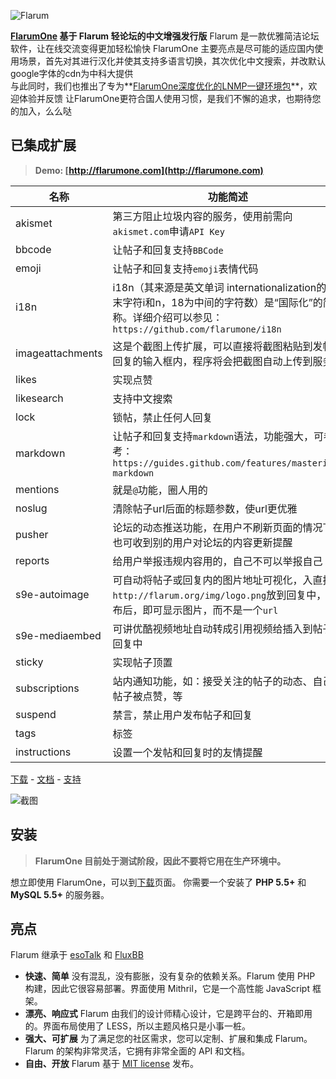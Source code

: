 ![Flarum](http://flarum.org/img/logo.png)

**[FlarumOne](http://flarumone.com) 基于 Flarum 轻论坛的中文增强发行版**
Flarum 是一款优雅简洁论坛软件，让在线交流变得更加轻松愉快
FlarumOne 主要亮点是尽可能的适应国内使用场景，首先对其进行汉化并使其支持多语言切换，其次优化中文搜索，并改默认google字体的cdn为中科大提供  
与此同时，我们也推出了专为**[FlarumOne深度优化的LNMP一键环境包](http://flarumone.com)**，欢迎体验并反馈
让FlarumOne更符合国人使用习惯，是我们不懈的追求，也期待您的加入，么么哒

## 已集成扩展

> **Demo: [http://flarumone.com](http://flarumone.com)**

名称 | 功能简述
------------ | -------------
akismet | 第三方阻止垃圾内容的服务，使用前需向`akismet.com`申请`API Key`
bbcode | 让帖子和回复支持`BBCode`
emoji | 让帖子和回复支持`emoji`表情代码
i18n | i18n（其来源是英文单词 internationalization的首末字符i和n，18为中间的字符数）是“国际化”的简称。详细介绍可以参见：`https://github.com/flarumone/i18n`
imageattachments | 这是个截图上传扩展，可以直接将截图粘贴到发帖和回复的输入框内，程序将会把截图自动上传到服务器
likes | 实现点赞
likesearch | 支持中文搜索
lock | 锁帖，禁止任何人回复
markdown | 让帖子和回复支持`markdown`语法，功能强大，可参考：`https://guides.github.com/features/mastering-markdown`
mentions | 就是`@`功能，圈人用的
noslug | 清除帖子url后面的标题参数，使url更优雅
pusher | 论坛的动态推送功能，在用户不刷新页面的情况下，也可收到别的用户对论坛的内容更新提醒
reports | 给用户举报违规内容用的，自己不可以举报自己
s9e-autoimage | 可自动将帖子或回复内的图片地址可视化，入直接将`http://flarum.org/img/logo.png`放到回复中，发布后，即可显示图片，而不是一个`url`
s9e-mediaembed | 可讲优酷视频地址自动转成引用视频给插入到帖子或回复中
sticky | 实现帖子顶置
subscriptions | 站内通知功能，如：接受关注的帖子的动态、自己的帖子被点赞，等
suspend | 禁言，禁止用户发布帖子和回复
tags | 标签
instructions | 设置一个发帖和回复时的友情提醒

[下载](https://github.com/flarumone/flarumone/releases) - [文档](http://php.szlt.net/flarum/index.html) - [支持](http://flarumone.com)

![截图](http://flarum.org/img/screenshot.png)

## 安装
> **FlarumOne 目前处于测试阶段，因此不要将它用在生产环境中。**

想立即使用 FlarumOne，可以到[下载](https://github.com/flarumone/flarumone/releases)页面。
你需要一个安装了 **PHP 5.5+** 和 **MySQL 5.5+** 的服务器。

## 亮点
Flarum 继承于 [esoTalk](http://esotalk.org) 和 [FluxBB](http://fluxbb.org)
- **快速、简单** 没有混乱，没有膨胀，没有复杂的依赖关系。Flarum 使用 PHP 构建，因此它很容易部署。界面使用 Mithril，它是一个高性能 JavaScript 框架。
- **漂亮、响应式** Flarum 由我们的设计师精心设计，它是跨平台的、开箱即用的。界面布局使用了 LESS，所以主题风格只是小事一桩。
- **强大、可扩展** 为了满足您的社区需求，您可以定制、扩展和集成 Flarum。Flarum 的架构非常灵活，它拥有非常全面的 API 和文档。
- **自由、开放** Flarum 基于 [MIT license](https://github.com/flarum/flarum/blob/master/LICENSE) 发布。


